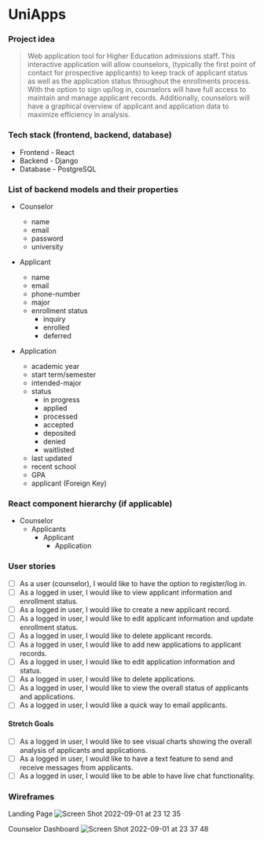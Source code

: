 # UniApps

### Project idea 
>Web application tool for Higher Education admissions staff. This interactive application will allow counselors, (typically the first point of contact for prospective applicants) to keep track of applicant status as well as the application status throughout the enrollments process. With the option to sign up/log in, counselors will have full access to maintain and manage applicant records. Additionally, counselors will have a graphical overview of applicant and application data to maximize efficiency in analysis. 

### Tech stack (frontend, backend, database)
- Frontend - React
- Backend - Django 
- Database - PostgreSQL

### List of backend models and their properties
- Counselor
    - name
    - email
    - password
    - university
    
- Applicant
    - name
    - email
    - phone-number
    - major
    - enrollment status
        - inquiry
        - enrolled
        - deferred
       
- Application
    - academic year
    - start term/semester
    - intended-major
    - status
        - in progress
        - applied
        - processed
        - accepted
        - deposited
        - denied
        - waitlisted
    - last updated
    - recent school
    - GPA
    - applicant (Foreign Key)
    
### React component hierarchy (if applicable)
- Counselor
    - Applicants
        - Applicant
            - Application
            
### User stories
- [ ] As a user (counselor), I would like to have the option to register/log in.
- [ ] As a logged in user, I would like to view applicant information and enrollment status.
- [ ] As a logged in user, I would like to create a new applicant record.
- [ ] As a logged in user, I would like to edit applicant information and update enrollment status.
- [ ] As a logged in user, I would like to delete applicant records.
- [ ] As a logged in user, I would like to add new applications to applicant records.
- [ ] As a logged in user, I would like to edit application information and status.
- [ ] As a logged in user, I would like to delete applications.
- [ ] As a logged in user, I would like to view the overall status of applicants and applications.
- [ ] As a logged in user, I would like a quick way to email applicants.

#### Stretch Goals

- [ ] As a logged in user, I would like to see visual charts showing the overall analysis of applicants and applications.
- [ ] As a logged in user, I would like to have a text feature to send and receive messages from applicants.
- [ ] As a logged in user, I would like to be able to have live chat functionality.

### Wireframes

Landing Page
![Screen Shot 2022-09-01 at 23 12 35](https://media.git.generalassemb.ly/user/41660/files/662d5f12-2aa0-43ac-82da-ed97e9a42f74)

Counselor Dashboard 
![Screen Shot 2022-09-01 at 23 37 48](https://media.git.generalassemb.ly/user/41660/files/2e624e1c-ab5c-43e7-aa60-797509851f61)
